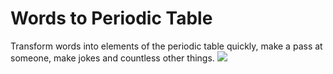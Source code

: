 # Words to Periodic Table
Transform words into elements of the periodic table quickly, make a pass at someone, make jokes and countless other things.
<img src="https://user-images.githubusercontent.com/40131970/155709693-1d9ed2ec-9da8-4f13-8021-2b7edc2eac9e.png"/>
